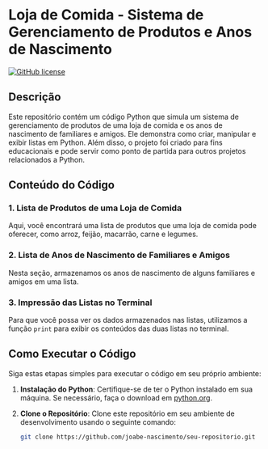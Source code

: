 # Loja de Comida - Sistema de Gerenciamento de Produtos e Anos de Nascimento

[![GitHub license](https://img.shields.io/badge/license-MIT-blue.svg)](https://github.com/seu-usuario/seu-repositorio/blob/main/LICENSE)

## Descrição

Este repositório contém um código Python que simula um sistema de gerenciamento de produtos de uma loja de comida e os anos de nascimento de familiares e amigos. Ele demonstra como criar, manipular e exibir listas em Python. Além disso, o projeto foi criado para fins educacionais e pode servir como ponto de partida para outros projetos relacionados a Python.

## Conteúdo do Código

### 1. Lista de Produtos de uma Loja de Comida

Aqui, você encontrará uma lista de produtos que uma loja de comida pode oferecer, como arroz, feijão, macarrão, carne e legumes.

### 2. Lista de Anos de Nascimento de Familiares e Amigos

Nesta seção, armazenamos os anos de nascimento de alguns familiares e amigos em uma lista.

### 3. Impressão das Listas no Terminal

Para que você possa ver os dados armazenados nas listas, utilizamos a função `print` para exibir os conteúdos das duas listas no terminal.

## Como Executar o Código

Siga estas etapas simples para executar o código em seu próprio ambiente:

1. **Instalação do Python**: Certifique-se de ter o Python instalado em sua máquina. Se necessário, faça o download em [python.org](https://www.python.org/downloads/).

2. **Clone o Repositório**: Clone este repositório em seu ambiente de desenvolvimento usando o seguinte comando:

   ```bash
   git clone https://github.com/joabe-nascimento/seu-repositorio.git
